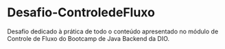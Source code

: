 # Desafio-ControledeFluxo
Desafio dedicado à prática de todo o conteúdo apresentado no módulo de Controle de Fluxo do Bootcamp de Java Backend da DIO.
